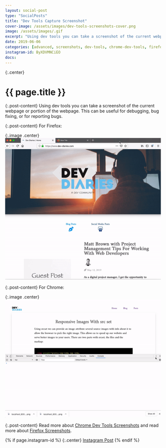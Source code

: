 ```yaml
---
layout: social-post
type: "SocialPosts"
title: "Dev Tools Capture Screenshot"
cover-image: /assets/images/dev-tools-screenshots-cover.png
image: /assets/images/.gif
excerpt: "Using dev tools you can take a screenshot of the current webpage or portion of the webpage."
date: 2019-06-06
categories: [advanced, screenshots, dev-tools, chrome-dev-tools, firefox-dev-tools]
instagram-id: ByXDVMNCiEO
docs: 
---
```

{:.center}
# {{ page.title }}

{:.post-content}
Using dev tools you can take a screenshot of the current webpage or portion of the webpage.
This can be useful for debugging, bug fixing, or for reporting bugs.

{:.post-content}
For Firefox:

{:.image .center}
![firefox](/assets/images/firefox-screenshot.gif)

{:.post-content}
For Chrome:

{:.image .center}
![chrome](/assets/images/chrome-screenshot.gif)

{:.post-content}
Read more about <a href="https://developers.google.com/web/updates/2017/04/devtools-release-notes#screenshots" target="_blank">Chrome Dev Tools Screenshots</a>
and read more about <a href="https://support.mozilla.org/en-US/kb/firefox-screenshots" target="_blank">Firefox Screenshots</a>.

{% if page.instagram-id %}
{:.center}
<a class="insta-link" href="https://www.instagram.com/p/{{page.instagram-id}}" target="_blank">Instagram Post</a>
{% endif %}
